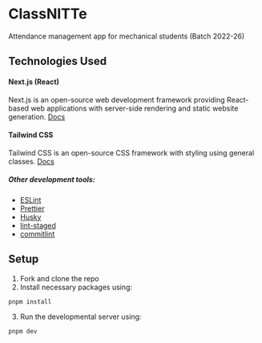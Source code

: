 # ClassNITTe

Attendance management app for mechanical students (Batch 2022-26)

## Technologies Used

#### Next.js (React)

Next.js is an open-source web development framework providing React-based web applications with server-side rendering and static website generation. [Docs](https://nextjs.org/docs)

#### Tailwind CSS

Tailwind CSS is an open-source CSS framework with styling using general classes. [Docs](https://tailwindcss.com/docs/installation)

##### Other development tools:

-   [ESLint](https://eslint.org/docs/latest/)
-   [Prettier](https://prettier.io/docs/en/)
-   [Husky](https://typicode.github.io/husky/)
-   [lint-staged](https://www.npmjs.com/package/lint-staged)
-   [commitlint](https://commitlint.js.org/guides/getting-started.html)

## Setup

1. Fork and clone the repo
2. Install necessary packages using:

```bash
pnpm install
```

3. Run the developmental server using:

```bash
pnpm dev
```
